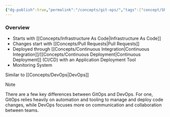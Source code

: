 ```yaml
---
{"dg-publish":true,"permalink":"/concepts/git-ops/","tags":["concept/SRE/cloud"]}
---
```


### Overview
- Starts with [[Concepts/Infrastructure As Code\|Infrastructure As Code]]
- Changes start with [[Concepts/Pull Requests\|Pull Requests]]
- Deployed through [[Concepts/Continuous Integration\|Continuous Integration]]/[[Concepts/Continuous Deployment\|Continuous Deployment]] (CI/CD) with an Application Deployment Tool
- Monitoring System

Similar to [[Concepts/DevOps\|DevOps]]

> [!note]
> There are a few key differences between GitOps and DevOps. For one, GitOps relies heavily on automation and tooling to manage and deploy code changes, while DevOps focuses more on communication and collaboration between teams.

